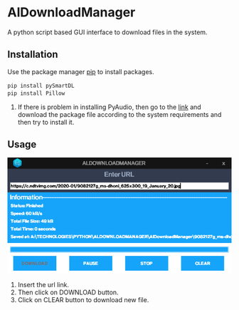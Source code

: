 # AlDownloadManager

A python script based GUI interface to download files in the system.

## Installation

Use the package manager [pip](https://pip.pypa.io/en/stable/) to install packages.

```bash
pip install pySmartDL
pip install Pillow
```
1. If there is problem in installing PyAudio, then go to the [link](https://www.lfd.uci.edu/~gohlke/pythonlibs/) and download the package file according to the system requirements and then try to install it.

## Usage

![](/Capture.PNG)

1. Insert the url link. 
2. Then click on DOWNLOAD button.
3. Click on CLEAR button to download new file.